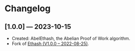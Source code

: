 # Changelog

## [1.0.0] — 2023-10-15

- Created: AbelEthash, the Abelian Proof of Work algorithm.
- Fork of [Ethash (V1.0.0 – 2022-08-25)](https://github.com/ethereum/ethash).